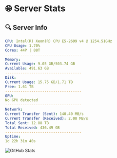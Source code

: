 # 🌐 Server Stats
## 🔍 Server Info
```yaml
CPU: Intel(R) Xeon(R) CPU E5-2699 v4 @ 1254.51GHz
CPU Usage: 1.70%
Cores: 44P | 88T
-----------------------------------
Memory:
Current Usage: 9.05 GB/503.74 GB
Available: 491.63 GB
-----------------------------------
Disk:
Current Usage: 15.75 GB/1.71 TB
Free: 1.61 TB
-----------------------------------
GPU:
No GPU detected
-----------------------------------
Network:
Current Transfer (Sent): 140.40 MB/s
Current Transfer (Received): 2.00 MB/s
Total Sent: 12.88 TB
Total Received: 436.49 GB
-----------------------------------
Uptime:
1d 22h 31m 40s
```
![GitHub Stats](https://img.shields.io/badge/Updated-2025-02-09_21:14:58-blue)